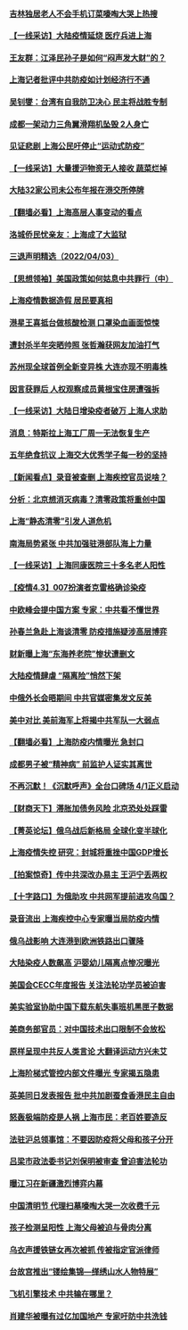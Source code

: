 #### [吉林独居老人不会手机订菜嚎啕大哭上热搜](../pages/nsc413/n13694187.md) 
#### [【一线采访】大陆疫情延烧 医疗兵进上海](../pages/nsc413/n13694026.md) 
#### [王友群：江泽民孙子是如何“闷声发大财”的？](../pages/nsc413/n13693213.md) 
#### [上海记者批评中共防疫如计划经济行不通](../pages/nsc413/n13693902.md) 
#### [吴钊燮：台湾有自我防卫决心 民主将战胜专制](../pages/nsc413/n13694128.md) 
#### [成都一架动力三角翼滑翔机坠毁 2人身亡](../pages/nsc413/n13694168.md) 
#### [见证悲剧 上海公民吁停止“运动式防疫”](../pages/nsc413/n13694078.md) 
#### [【一线采访】大量援沪物资无人接收 蔬菜烂掉](../pages/nsc413/n13693298.md) 
#### [大陆32家公司未公布年报在港交所停牌](../pages/nsc413/n13693632.md) 
#### [【翻墙必看】上海高层人事变动的看点](../pages/nsc413/n13693759.md) 
#### [洛城侨民忧亲友：上海成了大监狱](../pages/nsc413/n13693937.md) 
#### [三退声明精选（2022/04/03）](../pages/nsc413/n13693829.md) 
#### [【思想领袖】美国政策如何姑息中共罪行（中）](../pages/nsc413/n13681359.md) 
#### [上海疫情数据造假 居民要真相](../pages/nsc413/n13693096.md) 
#### [港星王喜抵台做核酸检测 口罩染血画面惊悚](../pages/nsc413/n13693194.md) 
#### [遭封杀半年突晒帅照 张哲瀚获网友加油打气](../pages/nsc413/n13693108.md) 
#### [苏州现全球首例全新变异株 大连亦现不明毒株](../pages/nsc413/n13693136.md) 
#### [因言获罪后 人权观察成员黄根宝住房遭强拆](../pages/nsc413/n13693122.md) 
#### [【一线采访】大陆日增染疫者破万 上海人求助](../pages/nsc413/n13692063.md) 
#### [消息：特斯拉上海工厂周一无法恢复生产](../pages/nsc413/n13692968.md) 
#### [五年绝食抗议 上海交大优秀学子每一秒的坚持](../pages/nsc413/n13669136.md) 
#### [【新闻看点】录音被查删 上海疾控官员说啥？](../pages/nsc413/n13691440.md) 
#### [分析：北京想消灭病毒？清零政策将重创中国](../pages/nsc413/n13691378.md) 
#### [上海“静态清零”引发人道危机](../pages/nsc413/n13692750.md) 
#### [南海局势紧张 中共加强驻港部队海上力量](../pages/nsc413/n13692721.md) 
#### [【一线采访】上海同康医院三十多名老人阳性](../pages/nsc413/n13692575.md) 
#### [【疫情4.3】007扮演者克雷格确诊染疫](../pages/nsc413/n13692219.md) 
#### [中欧峰会提中国方案 专家：中共看不懂世界](../pages/nsc413/n13692160.md) 
#### [孙春兰急赴上海谈清零 防疫措施疑涉高层博弈](../pages/nsc413/n13691756.md) 
#### [财新曝上海“东海养老院”惨状遭删文](../pages/nsc413/n13691898.md) 
#### [大陆疫情肆虐 “隔离险”悄然下架](../pages/nsc413/n13690813.md) 
#### [中俄外长会晤期间 中共官媒密集发文反美](../pages/nsc413/n13692080.md) 
#### [美中对比 美前海军上将揭中共军队一大弱点](../pages/nsc413/n13684986.md) 
#### [【翻墙必看】上海防疫内情曝光 急封口](../pages/nsc413/n13691921.md) 
#### [成都男子被“精神病” 前监护人证实其离世](../pages/nsc413/n13691692.md) 
#### [不再沉默！《沉默呼声》全台口碑场 4/1正义启动](../pages/nsc413/n13691220.md) 
#### [【财商天下】滞胀加债务风险 北京恐处处踩雷](../pages/nsc413/n13691270.md) 
#### [【菁英论坛】俄乌战后新格局 全球化变半球化](../pages/nsc413/n13691014.md) 
#### [上海疫情失控 研究：封城将重挫中国GDP增长](../pages/nsc413/n13691515.md) 
#### [【拍案惊奇】传中共深改办易主 王沪宁丢两权](../pages/nsc413/n13691255.md) 
#### [【十字路口】为俄助攻 中共网军提前进攻乌国？](../pages/nsc413/n13690617.md) 
#### [录音流出 上海疾控中心专家曝当局防疫内情](../pages/nsc413/n13691390.md) 
#### [俄乌战影响 大连港到欧洲铁路出口骤降](../pages/nsc413/n13691366.md) 
#### [大陆染疫人数飙高 沪婴幼儿隔离点惨况曝光](../pages/nsc413/n13690387.md) 
#### [美国会CECC年度报告 关注法轮功学员被迫害](../pages/nsc413/n13691316.md) 
#### [美实验室协助中国下载东航失事班机黑匣子数据](../pages/nsc413/n13691112.md) 
#### [美商务部官员：对中国技术出口限制不会放松](../pages/nsc413/n13691236.md) 
#### [原样呈现中共反人类言论 大翻译运动方兴未艾](../pages/nsc413/n13691246.md) 
#### [上海阶梯式管控内部文件曝光 专家揭五隐患](../pages/nsc413/n13691030.md) 
#### [英美同日发表报告 批中共加剧蚕食香港民主自由](../pages/nsc413/n13691287.md) 
#### [怒轰极端防疫是人祸 上海市民：老百姓要造反](../pages/nsc413/n13691111.md) 
#### [法驻沪总领事馆：不要因防疫将父母和孩子分开](../pages/nsc413/n13691176.md) 
#### [吕梁市政法委书记刘保明被审查 曾迫害法轮功](../pages/nsc413/n13690805.md) 
#### [曝江习在新疆激烈博弈内幕](../pages/nsc413/n13691201.md) 
#### [中国清明节 代理扫墓嚎啕大哭一次收费千元](../pages/nsc413/n13691151.md) 
#### [孩子检测呈阳性 上海父母被迫与骨肉分离](../pages/nsc413/n13690917.md) 
#### [乌衣声援铁链女再次被抓 传被指定官派律师](../pages/nsc413/n13691069.md) 
#### [台故宫推出“镂绘集锦—缂绣山水人物特展”](../pages/nsc413/n13690998.md) 
#### [飞机引擎技术 中共输在哪里？](../pages/nsc413/n13690281.md) 
#### [肖建华被曝有过亿加国地产 专家吁防中共洗钱](../pages/nsc413/n13689005.md) 
